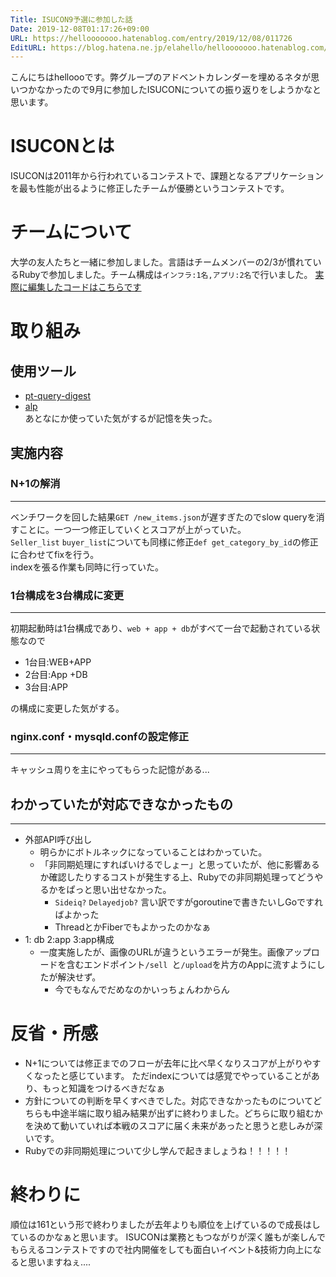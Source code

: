 ```yaml
---
Title: ISUCON9予選に参加した話
Date: 2019-12-08T01:17:26+09:00
URL: https://hellooooooo.hatenablog.com/entry/2019/12/08/011726
EditURL: https://blog.hatena.ne.jp/elahello/hellooooooo.hatenablog.com/atom/entry/26006613478231807
---
```


こんにちはhelloooです。弊グループのアドベントカレンダーを埋めるネタが思いつかなかったので9月に参加したISUCONについての振り返りをしようかなと思います。

# ISUCONとは
ISUCONは2011年から行われているコンテストで、課題となるアプリケーションを最も性能が出るように修正したチームが優勝というコンテストです。

# チームについて
大学の友人たちと一緒に参加しました。言語はチームメンバーの2/3が慣れているRubyで参加しました。チーム構成は`インフラ:1名,アプリ:2名`で行いました。
[実際に編集したコードはこちらです](https://github.com/helloooooo/isucon9-qual-open)
# 取り組み

## 使用ツール
- [pt-query-digest](https://www.percona.com/doc/percona-toolkit/LATEST/pt-query-digest.html)
- [alp](https://github.com/tkuchiki/alp)  
あとなにか使っていた気がするが記憶を失った。

## 実施内容

### N+1の解消
---

ベンチワークを回した結果`GET /new_items.json`が遅すぎたのでslow queryを消すことに。一つ一つ修正していくとスコアが上がっていた。   
`Seller_list` `buyer_list`についても同様に修正`def get_category_by_id`の修正に合わせてfixを行う。  
indexを張る作業も同時に行っていた。

### 1台構成を3台構成に変更
---
初期起動時は1台構成であり、`web + app + db`がすべて一台で起動されている状態なので

- 1台目:WEB+APP
- 2台目:App +DB
- 3台目:APP 

の構成に変更した気がする。

### nginx.conf・mysqld.confの設定修正
--- 
キャッシュ周りを主にやってもらった記憶がある...

## わかっていたが対応できなかったもの
---
- 外部API呼び出し
  -  明らかにボトルネックになっていることはわかっていた。
  - 「非同期処理にすればいけるでしょー」と思っていたが、他に影響あるか確認したりするコストが発生する上、Rubyでの非同期処理ってどうやるかをぱっと思い出せなかった。
    - `Sideiq?` `Delayedjob?` 言い訳ですがgoroutineで書きたいしGoですればよかった
    - ThreadとかFiberでもよかったのかなぁ
- 1: db 2:app 3:app構成
  - 一度実施したが、画像のURLが違うというエラーが発生。画像アップロードを含むエンドポイント`/sell `と`/upload`を片方のAppに流すようにしたが解決せず。
    - 今でもなんでだめなのかいっちょんわからん

# 反省・所感
- N+1については修正までのフローが去年に比べ早くなりスコアが上がりやすくなったと感じています。  ただindexについては感覚でやっていることがあり、もっと知識をつけるべきだなぁ
- 方針についての判断を早くすべきでした。対応できなかったものについてどちらも中途半端に取り組み結果が出ずに終わりました。どちらに取り組むかを決めて動いていれば本戦のスコアに届く未来があったと思うと悲しみが深いです。
- Rubyでの非同期処理について少し学んで起きましょうね！！！！！

# 終わりに
順位は161という形で終わりましたが去年よりも順位を上げているので成長はしているのかなぁと思います。
ISUCONは業務ともつながりが深く誰もが楽しんでもらえるコンテストですので社内開催をしても面白いイベント&技術力向上になると思いますねぇ....
